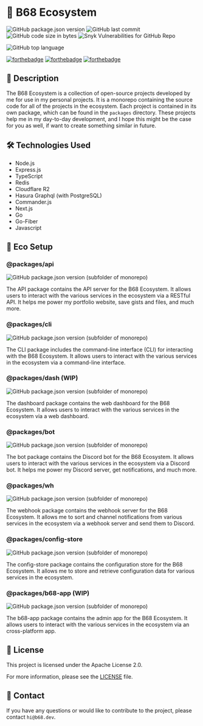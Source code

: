 # 🚀 **B68 Ecosystem**

![GitHub package.json version](https://img.shields.io/github/package-json/v/BRAVO68WEB/b68?logo=npm&style=for-the-badge)
![GitHub last commit](https://img.shields.io/github/last-commit/bravo68web/b68?style=for-the-badge)
![GitHub code size in bytes](https://img.shields.io/github/languages/code-size/bravo68web/b68?style=for-the-badge)
![Snyk Vulnerabilities for GitHub Repo](https://img.shields.io/snyk/vulnerabilities/github/bravo68web/b68?style=for-the-badge)

![GitHub top language](https://img.shields.io/github/languages/top/bravo68web/b68?style=for-the-badge)

[![forthebadge](https://forthebadge.com/images/badges/made-with-typescript.svg)](https://forthebadge.com)
[![forthebadge](https://forthebadge.com/images/badges/powered-by-black-magic.svg)](https://forthebadge.com)
[![forthebadge](https://forthebadge.com/images/badges/built-with-love.svg)](https://forthebadge.com)

## 📝 Description

The B68 Ecosystem is a collection of open-source projects developed by me for use in my personal projects. It is a monorepo containing the source code for all of the projects in the ecosystem. Each project is contained in its own package, which can be found in the `packages` directory. These projects help me in my day-to-day development, and I hope this might be the case for you as well, if want to create something similar in future.

## 🛠️ Technologies Used

- Node.js
- Express.js
- TypeScript
- Redis
- Cloudflare R2
- Hasura Graphql (with PostgreSQL)
- Commander.js
- Next.js
- Go
- Go-Fiber
- Javascript

## 🎁 Eco Setup

### @packages/api

![GitHub package.json version (subfolder of monorepo)](https://img.shields.io/github/package-json/v/BRAVO68WEB/b68?filename=packages%2Fapi%2Fpackage.json&logo=npm&style=for-the-badge)

The API package contains the API server for the B68 Ecosystem. It allows users to interact with the various services in the ecosystem via a RESTful API. It helps me power my portfolio website, save gists and files, and much more.

### @packages/cli

![GitHub package.json version (subfolder of monorepo)](https://img.shields.io/github/package-json/v/BRAVO68WEB/b68?filename=packages%2Fcli%2Fpackage.json&logo=npm&style=for-the-badge)

The CLI package includes the command-line interface (CLI) for interacting with the B68 Ecosystem. It allows users to interact with the various services in the ecosystem via a command-line interface.

### @packages/dash (WIP)

![GitHub package.json version (subfolder of monorepo)](https://img.shields.io/github/package-json/v/BRAVO68WEB/shx?filename=packages%2Fdashboard%2Fpackage.json&logo=npm&style=for-the-badge)

The dashboard package contains the web dashboard for the B68 Ecosystem. It allows users to interact with the various services in the ecosystem via a web dashboard.

### @packages/bot

![GitHub package.json version (subfolder of monorepo)](https://img.shields.io/github/package-json/v/BRAVO68WEB/b68?filename=packages%2Fbot%2Fpackage.json&logo=npm&style=for-the-badge)

The bot package contains the Discord bot for the B68 Ecosystem. It allows users to interact with the various services in the ecosystem via a Discord bot. It helps me power my Discord server, get notifications, and much more.

### @packages/wh

![GitHub package.json version (subfolder of monorepo)](https://img.shields.io/github/package-json/v/BRAVO68WEB/b68?filename=packages%2Fwh%2Fpackage.json&logo=npm&style=for-the-badge)

The webhook package contains the webhook server for the B68 Ecosystem. It allows me to sort and channel notifications from various services in the ecosystem via a webhook server and send them to Discord.

### @packages/config-store

![GitHub package.json version (subfolder of monorepo)](https://img.shields.io/github/package-json/v/BRAVO68WEB/b68?filename=packages%2Fwh%2Fpackage.json&logo=go&style=for-the-badge)

The config-store package contains the configuration store for the B68 Ecosystem. It allows me to store and retrieve configuration data for various services in the ecosystem.

### @packages/b68-app (WIP)

![GitHub package.json version (subfolder of monorepo)](https://img.shields.io/github/package-json/v/BRAVO68WEB/b68?filename=packages%2Fb68-app%2Fpackage.json&logo=npm&style=for-the-badge)

The b68-app package contains the admin app for the B68 Ecosystem. It allows users to interact with the various services in the ecosystem via an cross-platform app.

## 📝 License

This project is licensed under the Apache License 2.0.

For more information, please see the [LICENSE](LICENSE) file.

## 📧 Contact

If you have any questions or would like to contribute to the project, please
contact `hi@b68.dev`.
